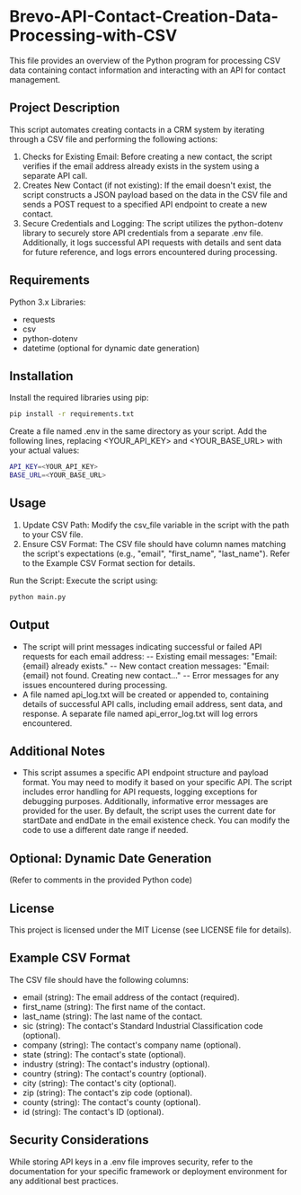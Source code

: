 # Brevo-API-Contact-Creation-Data-Processing-with-CSV

This file provides an overview of the Python program for processing CSV data containing contact information and interacting with an API for contact management.


## Project Description

This script automates creating contacts in a CRM system by iterating through a CSV file and performing the following actions:

1. Checks for Existing Email: Before creating a new contact, the script verifies if the email address already exists in the system using a separate API call.
2. Creates New Contact (if not existing): If the email doesn't exist, the script constructs a JSON payload based on the data in the CSV file and sends a POST request to a specified API endpoint to create a new contact.
3. Secure Credentials and Logging: The script utilizes the python-dotenv library to securely store API credentials from a separate .env file. Additionally, it logs successful API requests with details and sent data for future reference, and logs errors encountered during processing.

## Requirements

Python 3.x
Libraries:
- requests
- csv
- python-dotenv
- datetime (optional for dynamic date generation)

## Installation

Install the required libraries using pip:

```bash
pip install -r requirements.txt
```

Create a file named .env in the same directory as your script. Add the following lines, replacing <YOUR_API_KEY> and <YOUR_BASE_URL> with your actual values:

```bash
API_KEY=<YOUR_API_KEY>
BASE_URL=<YOUR_BASE_URL>
```

## Usage

1. Update CSV Path: Modify the csv_file variable in the script with the path to your CSV file.
2. Ensure CSV Format: The CSV file should have column names matching the script's expectations (e.g., "email", "first_name", "last_name"). Refer to the Example CSV Format section for details.

Run the Script: Execute the script using:

```bash
python main.py
```

## Output

- The script will print messages indicating successful or failed API requests for each email address:
-- Existing email messages: "Email: {email} already exists."
-- New contact creation messages: "Email: {email} not found. Creating new contact..."
-- Error messages for any issues encountered during processing.
- A file named api_log.txt will be created or appended to, containing details of successful API calls, including email address, sent data, and response. A separate file named api_error_log.txt will log errors encountered.

## Additional Notes

- This script assumes a specific API endpoint structure and payload format. You may need to modify it based on your specific API.
The script includes error handling for API requests, logging exceptions for debugging purposes. Additionally, informative error messages are provided for the user.
By default, the script uses the current date for startDate and endDate in the email existence check. You can modify the code to use a different date range if needed.

## Optional: Dynamic Date Generation 
(Refer to comments in the provided Python code)

## License
This project is licensed under the MIT License (see LICENSE file for details).

## Example CSV Format
The CSV file should have the following columns:

- email (string): The email address of the contact (required).
- first_name (string): The first name of the contact.
- last_name (string): The last name of the contact.
- sic (string): The contact's Standard Industrial Classification code (optional).
- company (string): The contact's company name (optional).
- state (string): The contact's state (optional).
- industry (string): The contact's industry (optional).
- country (string): The contact's country (optional).
- city (string): The contact's city (optional).
- zip (string): The contact's zip code (optional).
- county (string): The contact's county (optional).
- id (string): The contact's ID (optional).

## Security Considerations

While storing API keys in a .env file improves security, refer to the documentation for your specific framework or deployment environment for any additional best practices.

